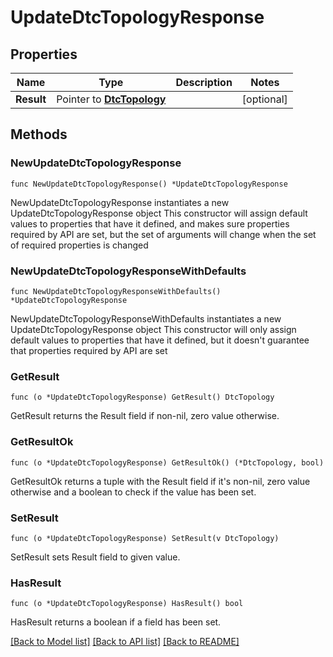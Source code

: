 # UpdateDtcTopologyResponse

## Properties

Name | Type | Description | Notes
------------ | ------------- | ------------- | -------------
**Result** | Pointer to [**DtcTopology**](DtcTopology.md) |  | [optional] 

## Methods

### NewUpdateDtcTopologyResponse

`func NewUpdateDtcTopologyResponse() *UpdateDtcTopologyResponse`

NewUpdateDtcTopologyResponse instantiates a new UpdateDtcTopologyResponse object
This constructor will assign default values to properties that have it defined,
and makes sure properties required by API are set, but the set of arguments
will change when the set of required properties is changed

### NewUpdateDtcTopologyResponseWithDefaults

`func NewUpdateDtcTopologyResponseWithDefaults() *UpdateDtcTopologyResponse`

NewUpdateDtcTopologyResponseWithDefaults instantiates a new UpdateDtcTopologyResponse object
This constructor will only assign default values to properties that have it defined,
but it doesn't guarantee that properties required by API are set

### GetResult

`func (o *UpdateDtcTopologyResponse) GetResult() DtcTopology`

GetResult returns the Result field if non-nil, zero value otherwise.

### GetResultOk

`func (o *UpdateDtcTopologyResponse) GetResultOk() (*DtcTopology, bool)`

GetResultOk returns a tuple with the Result field if it's non-nil, zero value otherwise
and a boolean to check if the value has been set.

### SetResult

`func (o *UpdateDtcTopologyResponse) SetResult(v DtcTopology)`

SetResult sets Result field to given value.

### HasResult

`func (o *UpdateDtcTopologyResponse) HasResult() bool`

HasResult returns a boolean if a field has been set.


[[Back to Model list]](../README.md#documentation-for-models) [[Back to API list]](../README.md#documentation-for-api-endpoints) [[Back to README]](../README.md)


